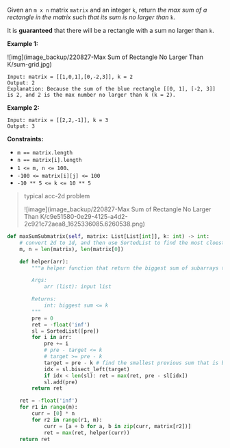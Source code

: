 Given an `m x n` matrix `matrix` and an integer `k`, return *the max sum of a rectangle in the matrix such that its sum is no larger than* `k`.

It is **guaranteed** that there will be a rectangle with a sum no larger than `k`.

 

**Example 1:**

![img](image_backup/220827-Max Sum of Rectangle No Larger Than K/sum-grid.jpg)

```
Input: matrix = [[1,0,1],[0,-2,3]], k = 2
Output: 2
Explanation: Because the sum of the blue rectangle [[0, 1], [-2, 3]] is 2, and 2 is the max number no larger than k (k = 2).
```

**Example 2:**

```
Input: matrix = [[2,2,-1]], k = 3
Output: 3
```

 

**Constraints:**

- `m == matrix.length`
- `n == matrix[i].length`
- `1 <= m, n <= 100`、
- `-100 <= matrix[i][j] <= 100`
- `-10 ** 5 <= k <= 10 ** 5`

> typical acc-2d problem
>
> ![image](image_backup/220827-Max Sum of Rectangle No Larger Than K/c9e51580-0e29-4125-a4d2-2c921c72aea8_1625336085.6260538.png)

```python
def maxSumSubmatrix(self, matrix: List[List[int]], k: int) -> int:
    # convert 2d to 1d, and then use SortedList to find the most cloest element
    m, n = len(matrix), len(matrix[0])

    def helper(arr):
        """a helper function that return the biggest sum of subarrays that is smaller or equal to k

        Args:
            arr (list): input list

        Returns:
            int: biggest sum <= k
        """
        pre = 0
        ret = -float('inf')
        sl = SortedList([pre])
        for i in arr:
            pre += i
            # pre - target <= k
            # target >= pre - k
            target = pre - k # find the smallest previous sum that is bigger or equal to target
            idx = sl.bisect_left(target)
            if idx < len(sl): ret = max(ret, pre - sl[idx])
            sl.add(pre)
        return ret

    ret = -float('inf')
    for r1 in range(m):
        curr = [0] * n
        for r2 in range(r1, m):
            curr = [a + b for a, b in zip(curr, matrix[r2])]
            ret = max(ret, helper(curr))
    return ret
```

